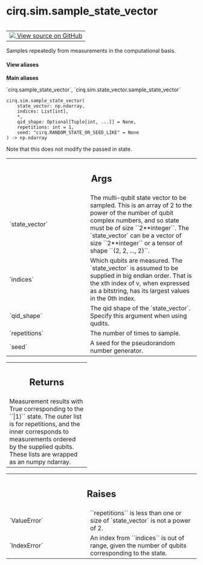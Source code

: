<div itemscope itemtype="http://developers.google.com/ReferenceObject">
<meta itemprop="name" content="cirq.sim.sample_state_vector" />
<meta itemprop="path" content="Stable" />
</div>

# cirq.sim.sample_state_vector

<!-- Insert buttons and diff -->

<table class="tfo-notebook-buttons tfo-api" align="left">

<td>
  <a target="_blank" href="https://github.com/quantumlib/cirq/tree/master/cirq/sim/state_vector.py">
    <img src="https://www.tensorflow.org/images/GitHub-Mark-32px.png" />
    View source on GitHub
  </a>
</td>
</table>



Samples repeatedly from measurements in the computational basis.

<section class="expandable">
  <h4 class="showalways">View aliases</h4>
  <p>
<b>Main aliases</b>
<p>`cirq.sample_state_vector`, `cirq.sim.state_vector.sample_state_vector`</p>
</p>
</section>

<pre class="devsite-click-to-copy prettyprint lang-py tfo-signature-link">
<code>cirq.sim.sample_state_vector(
    state_vector: np.ndarray,
    indices: List[int],
    *,
    qid_shape: Optional[Tuple[int, ...]] = None,
    repetitions: int = 1,
    seed: "cirq.RANDOM_STATE_OR_SEED_LIKE" = None
) -> np.ndarray
</code></pre>



<!-- Placeholder for "Used in" -->

Note that this does not modify the passed in state.

<!-- Tabular view -->
 <table class="responsive fixed orange">
<colgroup><col width="214px"><col></colgroup>
<tr><th colspan="2"><h2 class="add-link">Args</h2></th></tr>

<tr>
<td>
`state_vector`
</td>
<td>
The multi-qubit state vector to be sampled. This is an
array of 2 to the power of the number of qubit complex numbers, and
so state must be of size ``2**integer``.  The `state_vector` can be
a vector of size ``2**integer`` or a tensor of shape
``(2, 2, ..., 2)``.
</td>
</tr><tr>
<td>
`indices`
</td>
<td>
Which qubits are measured. The `state_vector` is assumed to be
supplied in big endian order. That is the xth index of v, when
expressed as a bitstring, has its largest values in the 0th index.
</td>
</tr><tr>
<td>
`qid_shape`
</td>
<td>
The qid shape of the `state_vector`.  Specify this argument
when using qudits.
</td>
</tr><tr>
<td>
`repetitions`
</td>
<td>
The number of times to sample.
</td>
</tr><tr>
<td>
`seed`
</td>
<td>
A seed for the pseudorandom number generator.
</td>
</tr>
</table>



<!-- Tabular view -->
 <table class="responsive fixed orange">
<colgroup><col width="214px"><col></colgroup>
<tr><th colspan="2"><h2 class="add-link">Returns</h2></th></tr>
<tr class="alt">
<td colspan="2">
Measurement results with True corresponding to the ``|1⟩`` state.
The outer list is for repetitions, and the inner corresponds to
measurements ordered by the supplied qubits. These lists
are wrapped as an numpy ndarray.
</td>
</tr>

</table>



<!-- Tabular view -->
 <table class="responsive fixed orange">
<colgroup><col width="214px"><col></colgroup>
<tr><th colspan="2"><h2 class="add-link">Raises</h2></th></tr>

<tr>
<td>
`ValueError`
</td>
<td>
``repetitions`` is less than one or size of `state_vector`
is not a power of 2.
</td>
</tr><tr>
<td>
`IndexError`
</td>
<td>
An index from ``indices`` is out of range, given the number
of qubits corresponding to the state.
</td>
</tr>
</table>

